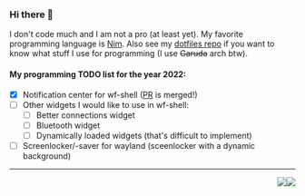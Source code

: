 ### Hi there 👋

I don't code much and I am not a pro (at least yet). My favorite programming language is [Nim](https://github.com/nim-lang/Nim).
Also see my [dotfiles repo](https://github.com/NamorNiradnug/.dotfile) if you want to know what stuff I use for programming (I use ~~Garuda~~ arch btw).

#### My programming TODO list for the year 2022:

- [x] Notification center for wf-shell ([PR](https://github.com/WayfireWM/wf-shell/pull/132) is merged!)
- [ ] Other widgets I would like to use in wf-shell:
    - [ ] Better connections widget
    - [ ] Bluetooth widget
    - [ ] Dynamically loaded widgets (that's difficult to implement)
- [ ] Screenlocker/-saver for wayland (sceenlocker with a dynamic background)

----------------------------------
<img style="float: right" src="https://github-readme-stats.vercel.app/api/top-langs?username=NamorNiradnug&show_icons=true&layout=compact&count_private=true&theme=github_dark">  <img style="float: right" src="https://github-readme-stats.vercel.app/api?username=NamorNiradnug&show_icons=true&count_private=true&theme=github_dark"> 
